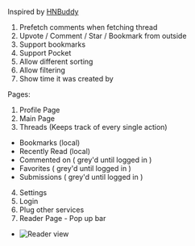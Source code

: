Inspired by [HNBuddy](http://hnbuddy.io)
1. Prefetch comments when fetching thread
2. Upvote / Comment / Star / Bookmark from outside
3. Support bookmarks
4. Support Pocket
5. Allow different sorting
6. Allow filtering
7. Show time it was created by

Pages:
1. Profile Page
2. Main Page
3. Threads (Keeps track of every single action)
  - Bookmarks (local)
  - Recently Read (local)
  - Commented on ( grey'd until logged in )
  - Favorites ( grey'd until logged in )
  - Submissions ( grey'd until logged in )
4. Settings
  5. Login
  6. Plug other services
5. Reader Page - Pop up bar
  - ![Reader view](http://www.hnbuddy.io/img/reader@2x.png)
